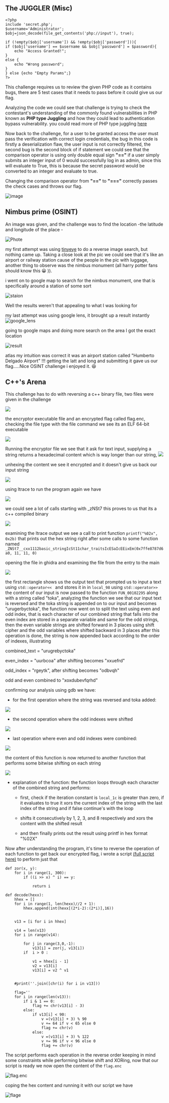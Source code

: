 ## The JUGGLER (Misc)
```
<?php
include 'secret.php';
$username='Administrator';
$obj=json_decode(file_get_contents('php://input'), true);

if (!empty($obj['username']) && !empty($obj['password'])){
if ($obj['username'] == $username && $obj['password'] = $password){
    echo "Access Granted!";
}
else {
    echo "Wrong password";
}
} else {echo "Empty Params";}
?>

```

This challenge requires us to review the given PHP code as it contains bugs, there are 5 test cases that it needs to pass before it could give us our flag.
 
 Analyzing the code we could see that challenge is trying to check the contestant's understanding of the commonly found vulnerabilities in PHP known as **PHP type Juggling** and how they could lead to authentication bypass vulnerability. you could read more of PHP type juggling [here](https://medium.com/swlh/php-type-juggling-vulnerabilities-3e28c4ed5c09)
  
 Now back to the challenge, for a user to be granted access the user must pass the verification with correct login credentials, the bug in this code is firstly a deserialization flaw, the user input is not correctly filtered, the second bug is the second block of if statement we could see that the comparison operator is using only double equal sign **"=="** if a user simply submits an integer input of 0 would successfully log in as admin, since this will evaluate to True, this is because the secret password would be converted to an integer and evaluate to true.

Changing the comparison operator from **"=="** to **"==="** correctly passes the check cases and throws our flag.

![image](_images/oie_C7BerbRBduib.png)


## Nimbus prime (OSINT)


An image was given, and the challenge was to find the location -the latitude and longitude of the place -

![Phote](_images/chall.jpg)

my first attempt was using [tinyeye](tinyeye.com) to do a reverse image search, but nothing came up.
Taking a close look at the pic we could see that it's like an airport or railway station cause of the people in the pic with luggage,
another thing to observe was the nimbus monument (all harry potter fans should know this :grinning: )).

i went on to google map to search for the nimbus monument, one that is specifically around a station of some sort

 ![staion](_images/oie_SOKYbPKgzbzo.png)

Well the results weren't that appealing to what I was looking for

my last attempt was using google lens, it brought up a result instantly
![google_lens](_images/google_lens.png)

going to google maps and doing more search on the area I got the exact location

![result](_images/Screenshot_2022-11-04_11_07_20.png)

atlas my intuition was correct it was an airport station called "Humberto Delgado Airport" !!!
getting the latt and long and submitting it
gave us our flag.....Nice OSINT challenge i enjoyed it. :laughing:




## C++'s Arena

This challenge has to do with reversing a c++ binary file, two files were given in the challenge 

![](_images/files.png)

the encryptor executable file and an encrypted flag called flag.enc, checking the file type with the file command we see its an ELF 64-bit executable

![](_images/file_type.png)

Running the encryptor file we see that it ask for text input, supplying a string returns a hexadecimal content which is way longer than our string,
![](_images/run.png)

unhexing the content we see it encrypted and it doesn't give us back our input string


![](_images/encr_cont.png)

using ltrace to run the program again we have

![](_images/ltrace.png)

we could see a lot of calls starting with _zNSt7 this proves to us that its a c++ compiled binary

![](_images/ltrace_examine.png)

examining the ltrace output we see a call to print function `printf("%02x", 0x2b)` that prints out the hex string right after some calls to some function named `_ZNSt7__cxx1112basic_stringIcSt11char_traitsIcESaIcEEixEm(0x7ffe8787d6a0, 11, 11, 0)`

opening the file in ghidra and examining the file from the entry to the main

![](_images/g1.png)

the first rectangle shows us the output text that prompted us to input a text using `std::operator<< ` and stores it in in `local_98` using `std::operator>>` the content of our input is now passed to the function  `FUN_00102295` along with a string called "toka", analyzing the function we see that our input text is reversed and the toka string is appended on to our input and becomes "urugerbyctoka", the function now went on to split the text using even and odd index, that is each character of our combined string that falls into the even index are stored in a separate variable and same for the odd strings, then the even variable strings are shifted forward in 3 places using shift cipher and the odd variables where shifted backward in 3 places after this operation is done, the string is now appended back
according to the order of indexes, illustrating

combined_text = "urugrebyctoka"

even_index = "uurbcoa" after shifting becomes "xxuefrd"

odd_index = "rgeytk", after shifting becomes "odbvqh"

odd and even combined to "xoxdubevfqrhd"

confirming our analysis using gdb we have: 

- for the first operation where the string was reversed and toka added:

![](_images/gdb1.png)

- the second operation where the odd indexes were shifted

![](_images/odd.png)

- last operation where even and odd indexes were combined:

![](_images/last.png)

the content of this function is now returned to another function that performs some bitwise shifting on each string

![](_images/g2.png)

* explanation of the function:
    the function loops through each character of the combined string and performs:
    
    - first, check if the iteration constant is `local_1c` is greater than zero, if it evaluates to true it xors the current index of the string with the last index of the string and if false continue's with the loop
  
    - shifts it consecutively by 1, 2, 3, and 8 respectively and xors the content with the shifted result
  
    - and then finally prints out the result using printf in hex format "%02X"

Now after understanding the program, it's time to reverse the operation of each function to get back our encrypted flag,
i wrote a script [(full script here)](scripts/solution.py) to perform just that

```
def zor(x, y):
    for i in range(1, 300):
        if ((i >> x) ^ i) == y:

            return i
            
def decode(hexx):
    hhex = []
    for i in range(1, len(hexx)//2 + 1):
        hhex.append(int(hexx[(2*i-2):(2*i)],16))


    v13 = [i for i in hhex]

    v14 = len(v13)
    for i in range(v14):

        for j in range(3,0,-1):
            v13[i] = zor(j, v13[i])
        if  i > 0 :
            
            v1 = hhex[i - 1]
            v2 = v13[i]
            v13[i] = v2 ^ v1
                

    #print(''.join([chr(i) for i in v13]))
    
    flag=''
    for i in range(len(v13)):
        if i & 1 == 0:
            flag += chr(v13[i] - 3)
        else:
            if v13[i] < 90:
                v =(v13[i] + 3) % 90 
                v += 64 if v < 65 else 0
                flag += chr(v)
            else:
                v =(v13[i] + 3) % 122
                v += 96 if v < 96 else 0
                flag += chr(v)

```

The script performs each operation in the reverse order keeping in mind some constraints while performing bitwise shift and XORing, now that our script is ready we now open the content of the `flag.enc`

![flag.enc](_images/flag.png)

coping the hex content and running it with our script we have

![flage](_images/flaged.png)